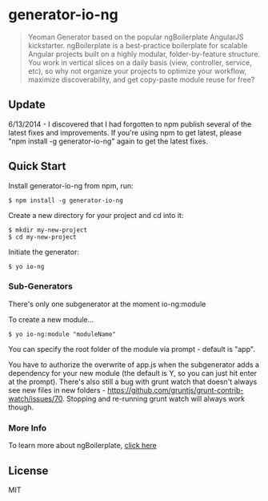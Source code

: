 # generator-io-ng

> Yeoman Generator based on the popular ngBoilerplate AngularJS kickstarter.  ngBoilerplate is a best-practice boilerplate for scalable Angular projects built on a highly modular, folder-by-feature structure.  You work in vertical slices on a daily basis (view, controller, service, etc), so why not organize your projects to optimize your workflow, maximize discoverability, and get copy-paste module reuse for free?

## Update

6/13/2014 - I discovered that I had forgotten to npm publish several of the latest fixes and improvements.  If you're using npm to get latest, please "npm install -g generator-io-ng" again to get the latest fixes.

## Quick Start

Install generator-io-ng from npm, run:

```
$ npm install -g generator-io-ng
```

Create a new directory for your project and cd into it:

```
$ mkdir my-new-project
$ cd my-new-project
```

Initiate the generator:

```
$ yo io-ng
```

### Sub-Generators

There's only one subgenerator at the moment
    io-ng:module

To create a new module...

```
$ yo io-ng:module "moduleName"
```

You can specify the root folder of the module via prompt - default is "app".

You have to authorize the overwrite of app.js when the subgenerator adds a dependency for your new module (the default is Y, so you can just hit enter at the prompt).
There's also still a bug with grunt watch that doesn't always see new files in new folders - https://github.com/gruntjs/grunt-contrib-watch/issues/70. Stopping and
re-running grunt watch will always work though.

### More Info

To learn more about ngBoilerplate, [click here](https://github.com/io-ng/io-ng)



## License

MIT
